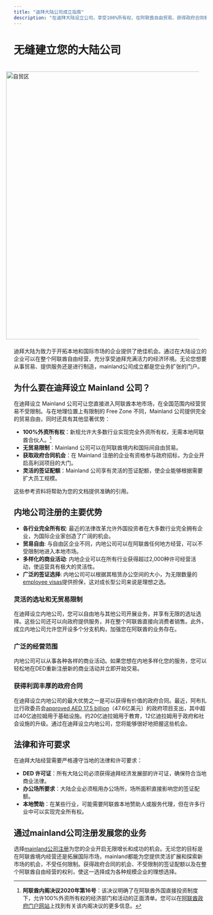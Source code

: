 ```yaml
---
title: "迪拜大陆公司成立指南"
description: "在迪拜大陆设立公司，享受100%所有权、在阿联酋自由贸易、获得政府合同机会以及灵活的签证配额。"
---
```


# 无缝建立您的大陆公司

<img src="/img/iStock-635478390.avif" alt="自贸区" width="700" align="right" style="padding: 20px" >

迪拜大陆为致力于开拓本地和国际市场的企业提供了绝佳机会。通过在大陆设立的企业可以在整个阿联酋自由经营，充分享受迪拜充满活力的经济环境。无论您想要从事贸易、提供服务还是进行制造，mainland公司成立都是您业务扩张的门户。

## 为什么要在迪拜设立 Mainland 公司？

在迪拜设立 Mainland 公司可让您直接进入阿联酋本地市场，在全国范围内经营贸易不受限制。与在地理位置上有限制的 Free Zone 不同，Mainland 公司提供完全的贸易自由，同时还具有其他显著优势：

- **100%外资所有权**：新规允许大多数行业实现完全外资所有权，无需本地阿联酋合伙人。[^1]
- **无贸易限制**：Mainland 公司可以在阿联酋境内和国际间自由贸易。
- **获取政府合同机会**：在 Mainland 注册的企业有资格参与政府招标，为企业开启高利润项目的大门。
- **灵活的签证配额**：Mainland 公司享有灵活的签证配额，使企业能够根据需要扩大员工规模。

[^1]: **阿联酋内阁决议2020年第16号**：该决议明确了在阿联酋外国直接投资制度下，允许100%外资所有权的经济部门和活动的正面清单。您可以在[阿联酋政府门户网站](https://u.ae/en/information-and-services/business/doing-business-on-the-mainland/full-foreign-ownership-of-commercial-companies)上找到有关该内阁决议的更多信息。

这些参考资料将帮助为您的文档提供准确的引用。

## 内地公司注册的主要优势

- **各行业完全所有权**: 最近的法律改革允许外国投资者在大多数行业完全拥有企业，为国际企业家创造了广阔的机会。
- **贸易自由**: 与自由区企业不同，内地公司可以在阿联酋任何地方经营，可以不受限制地进入本地市场。
- **多样化的商业活动**: 内地企业可以在所有行业获得超过2,000种许可经营活动，使运营具有极大的灵活性。
- **广泛的签证选择**: 内地公司可以根据其租赁办公空间的大小，为无限数量的[employee visas](./employment-visas)提供担保，这对成长型公司来说是理想之选。

### 灵活的选址和无贸易限制

在迪拜设立内地公司，您可以自由地与其他公司开展业务，并享有无限的选址选择。这些公司还可以向政府提供服务，并在整个阿联酋直接向消费者销售。此外，成立内地公司允许您开设多个分支机构，加强您在阿联酋的业务存在。

### 广泛的经营范围

内地公司可以从事各种各样的商业活动。如果您想在内地多样化您的服务，您可以轻松地在DED重新注册新的商业活动并立即开始交易。

### 获得利润丰厚的政府合同

在迪拜设立内地公司的最大优势之一是可以获得有价值的政府合同。最近，阿布扎比行政委员会[approved AED 17.5 billion](https://gulfnews.com/going-out/society/executive-council-approves-projects-worth-dh175b-1.1643027)（47.6亿美元）的政府项目支出，其中超过40亿迪拉姆用于基础设施。约20亿迪拉姆用于教育，12亿迪拉姆用于政府和社会设施的升级。通过在迪拜设立内地公司，您将能够很好地把握这些机会。

## 法律和许可要求

在迪拜大陆经营需要严格遵守当地的法律和许可要求：

- **DED 许可证**：所有大陆公司必须获得迪拜经济发展部的许可证，确保符合当地商业法律。
- **办公场所要求**：大陆企业必须租用办公场所，场所面积直接影响您的签证配额。
- **本地赞助**：在某些行业，可能需要阿联酋本地赞助人或服务代理，但在许多行业中可以实现完全所有权。

## 通过mainland公司注册发展您的业务

选择[mainland公司注册](./insights/incorporation-steps#uae-mainland-setup)为您的企业开启无限增长和成功的机会。无论您的目标是在阿联酋境内经营还是拓展国际市场，mainland都能为您提供灵活扩展和探索新市场的机会，不受任何限制。获得政府合同的机会、不受限制的签证配额以及在整个阿联酋自由经营的权利，使这一选择成为各种规模企业的理想选择。